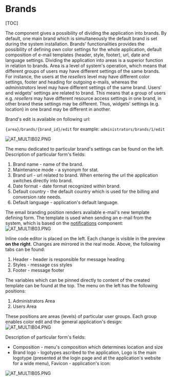 # Brands  

[TOC]

The component gives a possibility of dividing the application into brands. By default, one main brand which is simultaneously the default brand is set during the system installation. Brands' functionalities provides the possibility of defining own color settings for the whole application, default composition of e-mail templates (header, style, footer), url, date and language settings. Dividing the application into areas is a superior function in relation to brands. Area is a level of system's operation, which means that different groups of users may have different settings of the same brands. For instance, the users at the *resellers* level may have different color settings, footer and heading for outgoing e-mails, whereas the *administrators* level may have different settings of the same brand. Users' and widgets' settings are related to brand. This means that a group of users e.g. *resellers* may have different resource access settings in one brand, in other brand these settings may be different. Thus, widgets' settings (e.g. location) in one brand may be different in another.
  
Brand's edit is available on following url:

`{area}/brands/{brand_id}/edit`
for example:
`administrators/brands/1/edit`

![AT_MULTIB02.PNG](../img/docs/core_modules/multibrand/AT_MULTIB02.PNG)
   
The menu dedicated to particular brand's settings can be found on the left. Description of particular form's fields:
1. Brand name - name of the brand.
2. Maintenance mode - a synonym for stat.
3. Brand url - url related to brand. When entering the url the application switches directly into brand.
4. Date format - date format recognized within brand.
5. Default country - the default country which is used for the billing and conversion rate needs.
6. Default language - application's default language.

The email branding position renders available e-mail's new template defining form. The template is used when sending an e-mail from the system, which is based on the [notifications](notifications.md) component:
![AT_MULTIB03.PNG](../img/docs/core_modules/multibrand/AT_MULTIB03.PNG)
  
Inline code editor is placed on the left. Each change is visible in the preview **on the right**. Changes are mirrored in the real mode. Above, the following tabs can be found:
1. Header - header is responsible for message heading
2. Styles - message css styles
3. Footer - message footer

The variables which can be pinned directly to content of the created template can be found at the top. The menu on the left has the following positions:
1. Administrators Area
2. Users Area

These positions are areas (levels) of particular user groups. Each group enables color edit and the general application's design:
![AT_MULTIB04.PNG](../img/docs/core_modules/multibrand/AT_MULTIB04.PNG)
  
Description of particular form's fields:

* Composition - menu's composition which determines location and size
* Brand logo - logotypes ascribed to the application, Logo is the main logotype (presented at the login page and at the application's website for a wide menu), Favicon - application's icon:

![AT_MULTIB05.PNG](../img/docs/core_modules/multibrand/AT_MULTIB05.PNG)

  

